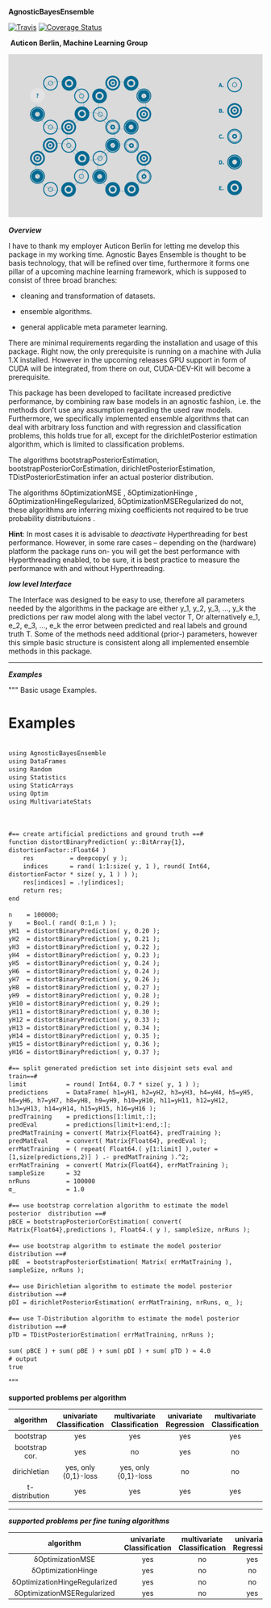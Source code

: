 
**AgnosticBayesEnsemble**  

[![Travis](https://travis-ci.com/hondoRandale/AgnosticBayesEnsemble.jl.svg?branch=master)](https://travis-ci.com/hondoRandale/AgnosticBayesEnsemble.jl)
[![Coverage Status](https://coveralls.io/repos/github/hondoRandale/AgnosticBayesEnsemble.jl/badge.svg?branch=master)](https://coveralls.io/github/hondoRandale/AgnosticBayesEnsemble.jl?branch=master)



​           __Auticon Berlin, Machine Learning Group__



![Auticon_Grafik](./Auticon_Grafik.PNG)

**_Overview_**

I have to thank my employer Auticon Berlin for letting me develop this package in my working time. Agnostic Bayes Ensemble is thought to be basis technology, that will be refined over time, furthermore it forms one pillar of a upcoming machine learning framework, which is supposed to consist of three broad branches: 

- cleaning and transformation of datasets.

- ensemble algorithms.

- general applicable meta parameter learning.

    

There are minimal requirements regarding the installation and usage of this package. Right now, the only prerequisite is running on a machine with Julia 1.X installed. However in the upcoming releases GPU support in form of CUDA will be integrated, from there on out, CUDA-DEV-Kit will become a prerequisite.  

This package has been developed to facilitate increased predictive performance, by combining raw base models in an agnostic fashion, i.e. the methods don’t use any assumption regarding the used raw models. Furthermore, we specifically implemented ensemble algorithms that can deal with arbitrary loss function and with regression and classification problems, this holds true for all, except for the dirichletPosterior estimation algorithm, which is limited to classification problems.

The algorithms bootstrapPosteriorEstimation, bootstrapPosteriorCorEstimation, dirichletPosteriorEstimation, TDistPosteriorEstimation infer an actual posterior distribution.

The algorithms  δOptimizationMSE ,   δOptimizationHinge ,  δOptimizationHingeRegularized,  δOptimizationMSERegularized do not, these algorithms are inferring mixing coefficients not required to be true probability distributuions . 

 **Hint**: In most cases it is advisable to _deactivate_ Hyperthreading for best performance.
However, in some rare cases – depending on the (hardware) platform the package runs on- you
will get the best performance with Hyperthreading enabled, to be sure, it is best practice to
measure the performance with and without Hyperthreading.



**_low level Interface_**



The Interface was designed to be easy to use, therefore all parameters needed by the algorithms in the package are either y_1, y_2, y_3, …, y_k the predictions per raw model along with the label vector T,
Or alternatively e_1, e_2, e_3, …, e_k the error between predicted and real labels and ground truth T.
Some of the methods need additional (prior-) parameters, however this simple basic structure is consistent along all implemented ensemble methods in this package.

___

**_Examples_**


"""
Basic usage Examples.

# Examples
```jldoctest

using AgnosticBayesEnsemble
using DataFrames
using Random
using Statistics
using StaticArrays
using Optim
using MultivariateStats



#== create artificial predictions and ground truth ==#
function distortBinaryPrediction( y::BitArray{1}, distortionFactor::Float64 )
    res          = deepcopy( y );   
    indices      = rand( 1:1:size( y, 1 ), round( Int64, distortionFactor * size( y, 1 ) ) );
    res[indices] = .!y[indices];
    return res;
end  

n    = 100000;
y    = Bool.( rand( 0:1,n ) );
yH1  = distortBinaryPrediction( y, 0.20 );
yH2  = distortBinaryPrediction( y, 0.21 );
yH3  = distortBinaryPrediction( y, 0.22 );
yH4  = distortBinaryPrediction( y, 0.23 );
yH5  = distortBinaryPrediction( y, 0.24 );
yH6  = distortBinaryPrediction( y, 0.24 );
yH7  = distortBinaryPrediction( y, 0.26 );
yH8  = distortBinaryPrediction( y, 0.27 );
yH9  = distortBinaryPrediction( y, 0.28 );
yH10 = distortBinaryPrediction( y, 0.29 );
yH11 = distortBinaryPrediction( y, 0.30 );
yH12 = distortBinaryPrediction( y, 0.33 );
yH13 = distortBinaryPrediction( y, 0.34 );
yH14 = distortBinaryPrediction( y, 0.35 );
yH15 = distortBinaryPrediction( y, 0.36 );
yH16 = distortBinaryPrediction( y, 0.37 );

#== split generated prediction set into disjoint sets eval and train==#
limit           = round( Int64, 0.7 * size( y, 1 ) );
predictions     = DataFrame( h1=yH1, h2=yH2, h3=yH3, h4=yH4, h5=yH5, h6=yH6, h7=yH7, h8=yH8, h9=yH9, h10=yH10, h11=yH11, h12=yH12, h13=yH13, h14=yH14, h15=yH15, h16=yH16 );
predTraining    = predictions[1:limit,:];
predEval        = predictions[limit+1:end,:];
predMatTraining = convert( Matrix{Float64}, predTraining );
predMatEval     = convert( Matrix{Float64}, predEval );
errMatTraining  = ( repeat( Float64.( y[1:limit] ),outer = [1,size(predictions,2)] ) .- predMatTraining ).^2;
errMatTraining  = convert( Matrix{Float64}, errMatTraining );
sampleSize      = 32
nrRuns          = 100000
α_              = 1.0

#== use bootstrap correlation algorithm to estimate the model posterior  distribution ==#
pBCE = bootstrapPosteriorCorEstimation( convert( Matrix{Float64},predictions ), Float64.( y ), sampleSize, nrRuns );

#== use bootstrap algorithm to estimate the model posterior distribution ==#
pBE  = bootstrapPosteriorEstimation( Matrix( errMatTraining ), sampleSize, nrRuns ); 

#== use Dirichletian algorithm to estimate the model posterior distribution ==#
pDI = dirichletPosteriorEstimation( errMatTraining, nrRuns, α_ );

#== use T-Distribution algorithm to estimate the model posterior distribution ==#
pTD = TDistPosteriorEstimation( errMatTraining, nrRuns );

sum( pBCE ) + sum( pBE ) + sum( pDI ) + sum( pTD ) ≈ 4.0
# output
true
```
"""




**supported problems per algorithm**



|   algorithm    | univariate Classification | multivariate Classification | univariate Regression | multivariate Classification |
|:--------------:|:-------------------------:|:---------------------------:|:---------------------:|:---------------------------:|
| bootstrap      |            yes            |            yes              |         yes           |            yes              |
| bootstrap cor. |            yes            |            no               |         yes           |            no               |
| dirichletian   |    yes, only {0,1}-loss   |     yes, only {0,1}-loss    |         no            |            no               |
| t-distribution |            yes            |            yes              |         yes           |            yes              |

___



_**supported problems per fine tuning algorithms**_



|           algorithm           | univariate Classification | multivariate Classification | univariate Regression | multivariate Classification |
|:-----------------------------:|:-------------------------:|:---------------------------:|:---------------------:|:---------------------------:|
| δOptimizationMSE              |            yes            |             no              |           yes         |             no              |
| δOptimizationHinge            |            yes            |             no              |           no          |             no              |
| δOptimizationHingeRegularized |            yes            |             no              |           no          |             no              |
| δOptimizationMSERegularized   |            yes            |             no              |           yes         |             no              |